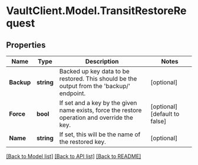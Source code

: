 # VaultClient.Model.TransitRestoreRequest

## Properties

Name | Type | Description | Notes
------------ | ------------- | ------------- | -------------
**Backup** | **string** | Backed up key data to be restored. This should be the output from the &#39;backup/&#39; endpoint. | [optional] 
**Force** | **bool** | If set and a key by the given name exists, force the restore operation and override the key. | [optional] [default to false]
**Name** | **string** | If set, this will be the name of the restored key. | [optional] 

[[Back to Model list]](../README.md#documentation-for-models) [[Back to API list]](../README.md#documentation-for-api-endpoints) [[Back to README]](../README.md)

